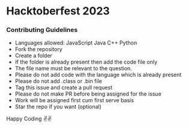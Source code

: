 # Hacktoberfest 2023 

### Contributing Guidelines

   - Languages allowed: JavaScript Java C++ Python
   - Fork the repository
   - Create a folder
   - If the folder is already present then add the code file only
   - The file name must be relevant to the question.
   - Please do not add code with the language which is already present
   - Please do not add .class or .bin file
   - Tag this issue and create a pull request
   - Please do not make PR before being assigned for the issue
   - Work will be assigned first cum first serve basis
   - Star the repo if you want (optional)

Happy Coding ✌✌
